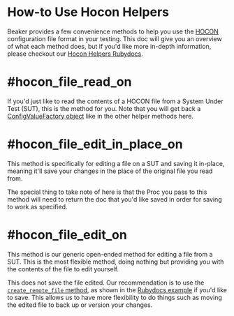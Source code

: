 # How-to Use Hocon Helpers

Beaker provides a few convenience methods to help you use the [HOCON](https://github.com/typesafehub/config/blob/master/HOCON.md) configuration file format in your testing. This doc will give you an overview of what each method does, but if you'd like more in-depth information, please checkout our [Hocon Helpers Rubydocs](http://www.rubydoc.info/github/puppetlabs/beaker/Beaker/DSL/Helpers/HoconHelpers).

# #hocon_file_read_on

If you'd just like to read the contents of a HOCON file from a System Under Test (SUT), this is the method for you. Note that you will get back a [ConfigValueFactory object](https://github.com/puppetlabs/ruby-hocon#basic-usage) like in the other helper methods here.

# #hocon_file_edit_in_place_on

This method is specifically for editing a file on a SUT and saving it in-place, meaning it'll save your changes in the place of the original file you read from.

The special thing to take note of here is that the Proc you pass to this method will need to return the doc that you'd like saved in order for saving to work as specified.

# #hocon_file_edit_on

This method is our generic open-ended method for editing a file from a SUT. This is the most flexible method, doing nothing but providing you with the contents of the file to edit yourself.

This does not save the file edited. Our recommendation is to use the [`create_remote_file` method](http://www.rubydoc.info/github/puppetlabs/beaker/Beaker/DSL/Helpers/HostHelpers#create_remote_file-instance_method), as shown in the [Rubydocs example](http://www.rubydoc.info/github/puppetlabs/beaker/Beaker/DSL/Helpers/HoconHelpers#hocon_file_edit_on-instance_method) if you'd like to save. This allows us to have more flexibility to do things such as moving the edited file to back up or version your changes.
